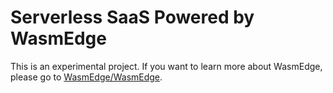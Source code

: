 # Serverless SaaS Powered by WasmEdge

This is an experimental project. If you want to learn more about WasmEdge, please go to [WasmEdge/WasmEdge](https://github.com/WasmEdge/WasmEdge).

